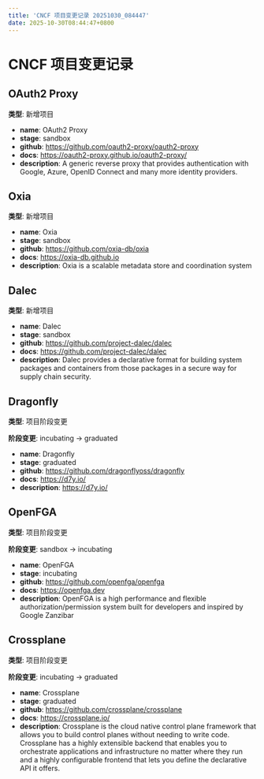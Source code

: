 ```yaml
---
title: 'CNCF 项目变更记录 20251030_084447'
date: 2025-10-30T08:44:47+0800
---
```


# CNCF 项目变更记录

## OAuth2 Proxy
**类型**: 新增项目

- **name**: OAuth2 Proxy
- **stage**: sandbox
- **github**: https://github.com/oauth2-proxy/oauth2-proxy
- **docs**: https://oauth2-proxy.github.io/oauth2-proxy/
- **description**: A generic reverse proxy that provides authentication with Google, Azure, OpenID Connect and many more identity providers.

## Oxia
**类型**: 新增项目

- **name**: Oxia
- **stage**: sandbox
- **github**: https://github.com/oxia-db/oxia
- **docs**: https://oxia-db.github.io
- **description**: Oxia is a scalable metadata store and coordination system

## Dalec
**类型**: 新增项目

- **name**: Dalec
- **stage**: sandbox
- **github**: https://github.com/project-dalec/dalec
- **docs**: https://github.com/project-dalec/dalec
- **description**: Dalec provides a declarative format for building system packages and containers from those packages in a secure way for supply chain security.

## Dragonfly
**类型**: 项目阶段变更

**阶段变更**: incubating → graduated

- **name**: Dragonfly
- **stage**: graduated
- **github**: https://github.com/dragonflyoss/dragonfly
- **docs**: https://d7y.io/
- **description**: https://d7y.io/

## OpenFGA
**类型**: 项目阶段变更

**阶段变更**: sandbox → incubating

- **name**: OpenFGA
- **stage**: incubating
- **github**: https://github.com/openfga/openfga
- **docs**: https://openfga.dev
- **description**: OpenFGA is a high performance and flexible authorization/permission system built for developers and inspired by Google Zanzibar

## Crossplane
**类型**: 项目阶段变更

**阶段变更**: incubating → graduated

- **name**: Crossplane
- **stage**: graduated
- **github**: https://github.com/crossplane/crossplane
- **docs**: https://crossplane.io/
- **description**: Crossplane is the cloud native control plane framework that allows you to build control planes without needing to write code. Crossplane has a highly extensible backend that enables you to orchestrate applications and infrastructure no matter where they run and a highly configurable frontend that lets you define the declarative API it offers.

